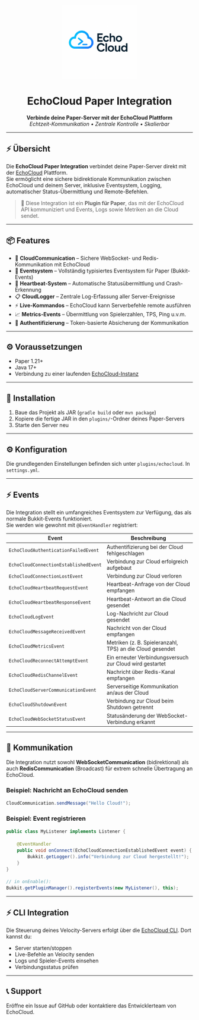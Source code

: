 <p align="center">
  <img src="https://github.com/Blockbastaz/EchoCloud/blob/main/data/logo.png" alt="EchoCloud Logo" width="200"/>
</p>

<h1 align="center">EchoCloud Paper Integration</h1>

<p align="center">
  <strong>Verbinde deine Paper-Server mit der EchoCloud Plattform</strong><br/>
  <em>Echtzeit-Kommunikation • Zentrale Kontrolle • Skalierbar</em>
</p>

---

## ⚡ Übersicht

Die **EchoCloud Paper Integration** verbindet deine Paper-Server direkt mit der [EchoCloud](https://github.com/Blockbastaz/EchoCloud) Plattform.  
Sie ermöglicht eine sichere bidirektionale Kommunikation zwischen EchoCloud und deinem Server, inklusive Eventsystem, Logging, automatischer Status-Übermittlung und Remote-Befehlen.

> 🧠 Diese Integration ist ein **Plugin für Paper**, das mit der EchoCloud API kommuniziert und Events, Logs sowie Metriken an die Cloud sendet.

---

## 📦 Features

- 🔌 **CloudCommunication** – Sichere WebSocket- und Redis-Kommunikation mit EchoCloud
- 📡 **Eventsystem** – Vollständig typisiertes Eventsystem für Paper (Bukkit-Events)
- 🧠 **Heartbeat-System** – Automatische Statusübermittlung und Crash-Erkennung
- 📋 **CloudLogger** – Zentrale Log-Erfassung aller Server-Ereignisse
- ⚡ **Live-Kommandos** – EchoCloud kann Serverbefehle remote ausführen
- 📈 **Metrics-Events** – Übermittlung von Spielerzahlen, TPS, Ping u.v.m.
- 🔐 **Authentifizierung** – Token-basierte Absicherung der Kommunikation

---

## ⚙️ Voraussetzungen

- Paper 1.21+
- Java 17+
- Verbindung zu einer laufenden [EchoCloud-Instanz](https://github.com/Blockbastaz/EchoCloud)

---

## 🚀 Installation

1. Baue das Projekt als JAR (`gradle build` oder `mvn package`)
2. Kopiere die fertige JAR in den `plugins/`-Ordner deines Paper-Servers
3. Starte den Server neu

---

## ⚙️ Konfiguration

Die grundlegenden Einstellungen befinden sich unter `plugins/echocloud`. In `settings.yml`.

---

## ⚡ Events

Die Integration stellt ein umfangreiches Eventsystem zur Verfügung, das als normale Bukkit-Events funktioniert.  
Sie werden wie gewohnt mit `@EventHandler` registriert:

| Event                                 | Beschreibung                                              |
|---------------------------------------|-----------------------------------------------------------|
| `EchoCloudAuthenticationFailedEvent`  | Authentifizierung bei der Cloud fehlgeschlagen            |
| `EchoCloudConnectionEstablishedEvent` | Verbindung zur Cloud erfolgreich aufgebaut                |
| `EchoCloudConnectionLostEvent`        | Verbindung zur Cloud verloren                             |
| `EchoCloudHeartbeatRequestEvent`      | Heartbeat-Anfrage von der Cloud empfangen                 |
| `EchoCloudHeartbeatResponseEvent`     | Heartbeat-Antwort an die Cloud gesendet                   |
| `EchoCloudLogEvent`                   | Log-Nachricht zur Cloud gesendet                          |
| `EchoCloudMessageReceivedEvent`       | Nachricht von der Cloud empfangen                         |
| `EchoCloudMetricsEvent`               | Metriken (z. B. Spieleranzahl, TPS) an die Cloud gesendet |
| `EchoCloudReconnectAttemptEvent`      | Ein erneuter Verbindungsversuch zur Cloud wird gestartet  |
| `EchoCloudRedisChannelEvent`          | Nachricht über Redis-Kanal empfangen                      |
| `EchoCloudServerCommunicationEvent`   | Serverseitige Kommunikation an/aus der Cloud              |
| `EchoCloudShutdownEvent`              | Verbindung zur Cloud beim Shutdown getrennt               |
| `EchoCloudWebSocketStatusEvent`       | Statusänderung der WebSocket-Verbindung erkannt           |

---


## 📡 Kommunikation

Die Integration nutzt sowohl **WebSocketCommunication** (bidirektional) als auch **RedisCommunication** (Broadcast) für extrem schnelle Übertragung an EchoCloud.

### Beispiel: Nachricht an EchoCloud senden

```java
CloudCommunication.sendMessage("Hello Cloud!");
```

### Beispiel: Event registrieren

```java
public class MyListener implements Listener {

    @EventHandler
    public void onConnect(EchoCloudConnectionEstablishedEvent event) {
        Bukkit.getLogger().info("Verbindung zur Cloud hergestellt!");
    }
}

// in onEnable():
Bukkit.getPluginManager().registerEvents(new MyListener(), this);

```

---

## ⚡ CLI Integration

Die Steuerung deines Velocity-Servers erfolgt über die [EchoCloud CLI](https://github.com/Blockbastaz/EchoCloud).
Dort kannst du:

* Server starten/stoppen
* Live-Befehle an Velocity senden
* Logs und Spieler-Events einsehen
* Verbindungsstatus prüfen

---

## 📞 Support

Eröffne ein Issue auf GitHub oder kontaktiere das Entwicklerteam von EchoCloud.



